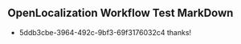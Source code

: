 ## OpenLocalization Workflow Test MarkDown
* 5ddb3cbe-3964-492c-9bf3-69f3176032c4 
thanks!<!--HONumber=Mar16_HO2-->
